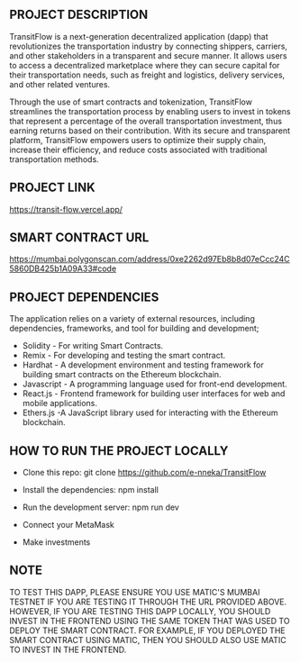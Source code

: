 ## PROJECT DESCRIPTION
TransitFlow is a next-generation decentralized application (dapp) that revolutionizes the transportation industry by connecting shippers, carriers, and other stakeholders in a transparent and secure manner. It allows users to access a decentralized marketplace where they can secure capital for their transportation needs, such as freight and logistics, delivery services, and other related ventures.

Through the use of smart contracts and tokenization, TransitFlow streamlines the transportation process by enabling users to invest in tokens that represent a percentage of the overall transportation investment, thus earning returns based on their contribution. With its secure and transparent platform, TransitFlow empowers users to optimize their supply chain, increase their efficiency, and reduce costs associated with traditional transportation methods.

## PROJECT LINK
https://transit-flow.vercel.app/

## SMART CONTRACT URL
https://mumbai.polygonscan.com/address/0xe2262d97Eb8b8d07eCcc24C5860DB425b1A09A33#code

## PROJECT DEPENDENCIES
The application relies on a variety of external resources, including dependencies, frameworks, and tool for building and development;
* Solidity - For writing Smart Contracts.
* Remix - For developing and testing the smart contract.
* Hardhat - A development environment and testing framework for building smart contracts on the Ethereum blockchain.
* Javascript - A programming language used for front-end development.
* React.js - Frontend framework for building user interfaces for web and mobile applications.
* Ethers.js -A JavaScript library used for interacting with the Ethereum blockchain.

## HOW TO RUN THE PROJECT LOCALLY
* Clone this repo: 
git clone https://github.com/e-nneka/TransitFlow

* Install the dependencies:
npm install

* Run the development server:
npm run dev

* Connect your MetaMask

* Make investments

## NOTE
TO TEST THIS DAPP, PLEASE ENSURE YOU USE MATIC'S MUMBAI TESTNET IF YOU ARE TESTING IT THROUGH THE URL PROVIDED ABOVE. HOWEVER, IF YOU ARE TESTING THIS DAPP LOCALLY, YOU SHOULD INVEST IN THE FRONTEND USING THE SAME TOKEN THAT WAS USED TO DEPLOY THE SMART CONTRACT. FOR EXAMPLE, IF YOU DEPLOYED THE SMART CONTRACT USING MATIC, THEN YOU SHOULD ALSO USE MATIC TO INVEST IN THE FRONTEND.